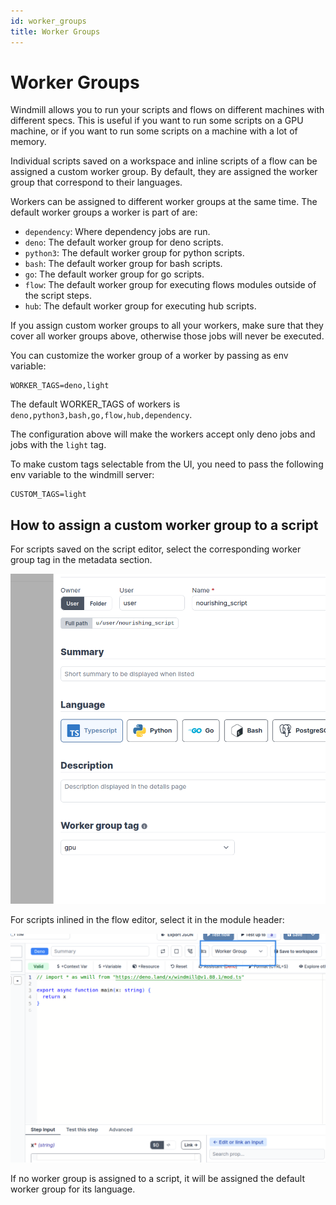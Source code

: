 ```yaml
---
id: worker_groups
title: Worker Groups
---
```


# Worker Groups

Windmill allows you to run your scripts and flows on different machines with different specs. This is useful if you want to run some scripts on a GPU machine, or if you want to run some scripts on a machine with a lot of memory.

Individual scripts saved on a workspace and inline scripts of a flow can be assigned a custom worker group. By default, they are assigned the worker group that correspond to their languages.

Workers can be assigned to different worker groups at the same time. The default worker groups a worker is part of are:

- `dependency`: Where dependency jobs are run.
- `deno`: The default worker group for deno scripts.
- `python3`: The default worker group for python scripts.
- `bash`: The default worker group for bash scripts.
- `go`: The default worker group for go scripts.
- `flow`: The default worker group for executing flows modules outside of the script steps.
- `hub`: The default worker group for executing hub scripts.

If you assign custom worker groups to all your workers, make sure that they cover all worker groups above, otherwise those jobs will never be executed.

You can customize the worker group of a worker by passing as env variable:

```
WORKER_TAGS=deno,light
```

The default WORKER_TAGS of workers is `deno,python3,bash,go,flow,hub,dependency`.

The configuration above will make the workers accept only deno jobs and jobs with the `light` tag.

To make custom tags selectable from the UI, you need to pass the following env variable to the windmill server:

```
CUSTOM_TAGS=light
```

## How to assign a custom worker group to a script

For scripts saved on the script editor, select the corresponding worker group tag in the metadata section.

![Worker group tag](./select_script_builder.png)

For scripts inlined in the flow editor, select it in the module header:

![Worker group tag](./select_flow.png)

If no worker group is assigned to a script, it will be assigned the default worker group for its language.
